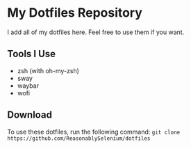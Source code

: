 # My Dotfiles Repository
I add all of my dotfiles here. Feel free to use them if you want.

## Tools I Use
- zsh (with oh-my-zsh)
- sway
- waybar
- wofi

## Download
To use these dotfiles, run the following command:
```git clone https://github.com/ReasonablySelenium/dotfiles```
